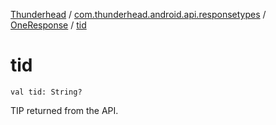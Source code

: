 [Thunderhead](../../index.md) / [com.thunderhead.android.api.responsetypes](../index.md) / [OneResponse](index.md) / [tid](./tid.md)

# tid

`val tid: String?`

TIP returned from the API.

